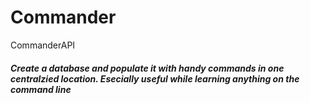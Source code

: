 # Commander
CommanderAPI
##### Create a database and populate it with handy commands in one centralzied location. Esecially useful while learning anything on the command line
